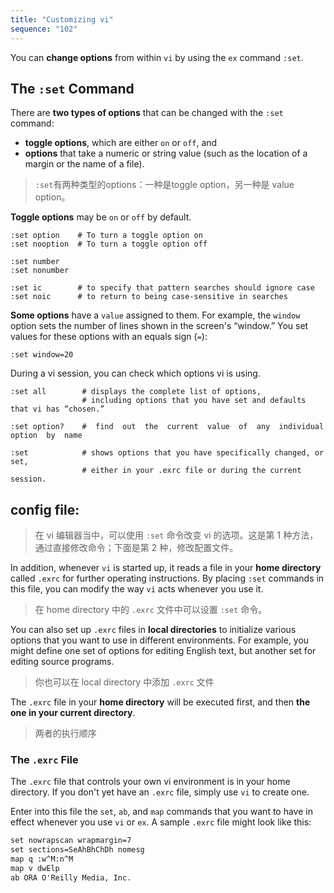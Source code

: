 ```yaml
---
title: "Customizing vi"
sequence: "102"
---
```


You can **change options** from within `vi` by using the `ex` command `:set`.

## The `:set` Command

There are **two types of options** that can be changed with the `:set` command:

- **toggle options**, which are either `on` or `off`, and
- **options** that take a numeric or string value (such as the location of a margin or the name of a file).

> `:set`有两种类型的options：一种是toggle option，另一种是 value option。

**Toggle options** may be `on` or `off` by default.

```vim
:set option    # To turn a toggle option on
:set nooption  # To turn a toggle option off

:set number
:set nonumber

:set ic        # to specify that pattern searches should ignore case
:set noic      # to return to being case-sensitive in searches
```

**Some options** have a `value` assigned to them.
For example, the `window` option sets the number of lines shown in the screen's “window.”
You set values for these options with an equals sign (`=`):

```vim
:set window=20
```

During a vi session, you can check which options vi is using.

```vim
:set all        # displays the complete list of options, 
                # including options that you have set and defaults that vi has “chosen.”

:set option?    #  find  out  the  current  value  of  any  individual  option  by  name

:set            # shows options that you have specifically changed, or set,
                # either in your .exrc file or during the current session.
```

## config file:

> 在 vi 编辑器当中，可以使用 `:set` 命令改变 vi 的选项。这是第 1 种方法，通过直接修改命令；下面是第 2 种，修改配置文件。

In addition, whenever `vi` is started up,
it reads a file in your **home directory** called `.exrc` for further operating instructions.
By placing `:set` commands in this file, you can modify the way `vi` acts whenever you use it.

> 在 home directory 中的 `.exrc` 文件中可以设置 `:set` 命令。

You can also set up `.exrc` files in **local directories** to initialize various options
that you want to use in different environments.
For example, you might define one set of options for editing English text,
but another set for editing source programs.

> 你也可以在 local directory 中添加 `.exrc` 文件

The `.exrc` file in your **home directory** will be executed first, and then **the one in your current directory**.

> 两者的执行顺序

### The `.exrc` File

The `.exrc` file that controls your own vi environment is in your home directory.
If you don't yet have an `.exrc` file, simply use `vi` to create one.

Enter into this file the `set`, `ab`, and `map` commands
that you want to have in effect whenever you use `vi` or `ex`.
A sample `.exrc` file might look like this:

```txt
set nowrapscan wrapmargin=7
set sections=SeAhBhChDh nomesg
map q :w^M:n^M
map v dwElp
ab ORA O'Reilly Media, Inc.
```


